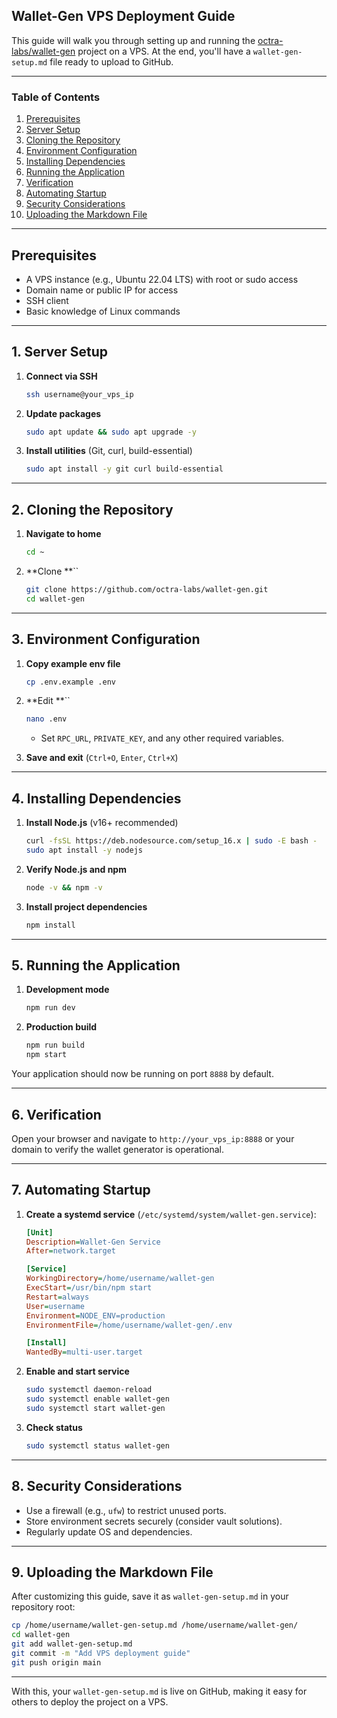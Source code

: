 ## Wallet-Gen VPS Deployment Guide

This guide will walk you through setting up and running the [octra-labs/wallet-gen](https://github.com/octra-labs/wallet-gen) project on a VPS. At the end, you'll have a `wallet-gen-setup.md` file ready to upload to GitHub.

---

### Table of Contents

1. [Prerequisites](#prerequisites)
2. [Server Setup](#server-setup)
3. [Cloning the Repository](#cloning-the-repository)
4. [Environment Configuration](#environment-configuration)
5. [Installing Dependencies](#installing-dependencies)
6. [Running the Application](#running-the-application)
7. [Verification](#verification)
8. [Automating Startup](#automating-startup)
9. [Security Considerations](#security-considerations)
10. [Uploading the Markdown File](#uploading-the-markdown-file)

---

## Prerequisites

- A VPS instance (e.g., Ubuntu 22.04 LTS) with root or sudo access
- Domain name or public IP for access
- SSH client
- Basic knowledge of Linux commands

---

## 1. Server Setup

1. **Connect via SSH**

   ```bash
   ssh username@your_vps_ip
   ```

2. **Update packages**

   ```bash
   sudo apt update && sudo apt upgrade -y
   ```

3. **Install utilities** (Git, curl, build-essential)

   ```bash
   sudo apt install -y git curl build-essential
   ```

---

## 2. Cloning the Repository

1. **Navigate to home**

   ```bash
   cd ~
   ```

2. **Clone **``

   ```bash
   git clone https://github.com/octra-labs/wallet-gen.git
   cd wallet-gen
   ```

---

## 3. Environment Configuration

1. **Copy example env file**

   ```bash
   cp .env.example .env
   ```

2. **Edit **``

   ```bash
   nano .env
   ```

   - Set `RPC_URL`, `PRIVATE_KEY`, and any other required variables.

3. **Save and exit** (`Ctrl+O`, `Enter`, `Ctrl+X`)

---

## 4. Installing Dependencies

1. **Install Node.js** (v16+ recommended)

   ```bash
   curl -fsSL https://deb.nodesource.com/setup_16.x | sudo -E bash -
   sudo apt install -y nodejs
   ```

2. **Verify Node.js and npm**

   ```bash
   node -v && npm -v
   ```

3. **Install project dependencies**

   ```bash
   npm install
   ```

---

## 5. Running the Application

1. **Development mode**

   ```bash
   npm run dev
   ```

2. **Production build**

   ```bash
   npm run build
   npm start
   ```

Your application should now be running on port `8888` by default.

---

## 6. Verification

Open your browser and navigate to `http://your_vps_ip:8888` or your domain to verify the wallet generator is operational.

---

## 7. Automating Startup

1. **Create a systemd service** (`/etc/systemd/system/wallet-gen.service`):

   ```ini
   [Unit]
   Description=Wallet-Gen Service
   After=network.target

   [Service]
   WorkingDirectory=/home/username/wallet-gen
   ExecStart=/usr/bin/npm start
   Restart=always
   User=username
   Environment=NODE_ENV=production
   EnvironmentFile=/home/username/wallet-gen/.env

   [Install]
   WantedBy=multi-user.target
   ```

2. **Enable and start service**

   ```bash
   sudo systemctl daemon-reload
   sudo systemctl enable wallet-gen
   sudo systemctl start wallet-gen
   ```

3. **Check status**

   ```bash
   sudo systemctl status wallet-gen
   ```

---

## 8. Security Considerations

- Use a firewall (e.g., `ufw`) to restrict unused ports.
- Store environment secrets securely (consider vault solutions).
- Regularly update OS and dependencies.

---

## 9. Uploading the Markdown File

After customizing this guide, save it as `wallet-gen-setup.md` in your repository root:

```bash
cp /home/username/wallet-gen-setup.md /home/username/wallet-gen/
cd wallet-gen
git add wallet-gen-setup.md
git commit -m "Add VPS deployment guide"
git push origin main
```

---

With this, your `wallet-gen-setup.md` is live on GitHub, making it easy for others to deploy the project on a VPS.

